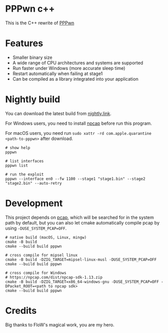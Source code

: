# PPPwn c++

This is the C++ rewrite of [PPPwn](https://github.com/TheOfficialFloW/PPPwn)

# Features

- Smaller binary size
- A wide range of CPU architectures and systems are supported
- Run faster under Windows (more accurate sleep time)
- Restart automatically when failing at stage1
- Can be compiled as a library integrated into your application

# Nightly build

You can download the latest build from [nightly.link](https://nightly.link/xfangfang/PPPwn_cpp/workflows/ci.yaml/main?status=completed).

For Windows users, you need to install [npcap](https://npcap.com) before run this program.

For macOS users, you need run `sudo xattr -rd com.apple.quarantine <path-to-pppwn>` after download.

```shell
# show help
pppwn

# list interfaces
pppwn list

# run the exploit
pppwn --interface en0 --fw 1100 --stage1 "stage1.bin" --stage2 "stage2.bin" --auto-retry
```

# Development

This project depends on [pcap](https://github.com/the-tcpdump-group/libpcap), which will be searched for in the system path by default, 
but you can also let cmake automatically compile pcap by using `-DUSE_SYSTEM_PCAP=OFF`.

```shell
# native build (macOS, Linux, mingw)
cmake -B build
cmake --build build pppwn

# cross compile for mipsel linux
cmake -B build -DZIG_TARGET=mipsel-linux-musl -DUSE_SYSTEM_PCAP=OFF
cmake --build build pppwn

# cross compile for Windows
# https://npcap.com/dist/npcap-sdk-1.13.zip
cmake -B build -DZIG_TARGET=x86_64-windows-gnu -DUSE_SYSTEM_PCAP=OFF -DPacket_ROOT=<path to npcap sdk>
cmake --build build pppwn
```

# Credits

Big thanks to FloW's magical work, you are my hero.


